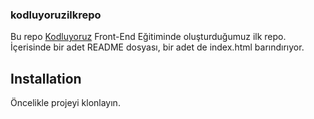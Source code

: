 ### kodluyoruzilkrepo

Bu repo [Kodluyoruz](https://kodluyoruz.org/tr/kodluyoruz/?_ga=2.40013738.980349597.1666093272-207566155.1666093272&_gl=1%2A1r1v57y%2A_ga%2AMjA3NTY2MTU1LjE2NjYwOTMyNzI.%2A_ga_MY3W9VG77C%2AMTY2NjA5MzI3MS4xLjEuMTY2NjA5NDQ2MC4wLjAuMA..) Front-End Eğitiminde oluşturduğumuz ilk repo. İçerisinde bir adet README dosyası, bir adet de index.html barındırıyor.

## Installation

Öncelikle projeyi klonlayın. 
